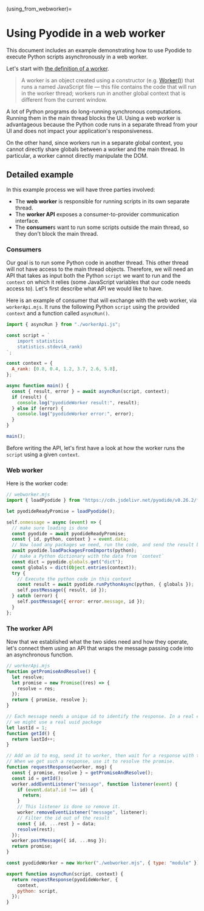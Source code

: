 (using_from_webworker)=

# Using Pyodide in a web worker

This document includes an example demonstrating how to use Pyodide to execute
Python scripts asynchronously in a web worker.

Let's start with [the definition of a worker][worker api].

> A worker is an object created using a constructor (e.g. [Worker()][worker constructor])
> that runs a named JavaScript file — this file contains the code
> that will run in the worker thread; workers run in another global context that
> is different from the current window.

A lot of Python programs do long-running synchronous computations. Running them
in the main thread blocks the UI. Using a web worker is advantageous because the
Python code runs in a separate thread from your UI and does not impact your
application's responsiveness.

On the other hand, since workers run in a separate global context, you cannot
directly share globals between a worker and the main thread. In particular, a
worker cannot directly manipulate the DOM.

## Detailed example

In this example process we will have three parties involved:

- The **web worker** is responsible for running scripts in its own separate thread.
- The **worker API** exposes a consumer-to-provider communication interface.
- The **consumer**s want to run some scripts outside the main thread, so they
  don't block the main thread.

### Consumers

Our goal is to run some Python code in another thread. This other thread will
not have access to the main thread objects. Therefore, we will need an API that
takes as input both the Python `script` we want to run and the `context` on
which it relies (some JavaScript variables that our code needs access to). Let's
first describe what API we would like to have.

Here is an example of consumer that will exchange with the web worker, via
`workerApi.mjs`. It runs the following Python `script` using the provided
`context` and a function called `asyncRun()`.

```js
import { asyncRun } from "./workerApi.js";

const script = `
    import statistics
    statistics.stdev(A_rank)
`;

const context = {
  A_rank: [0.8, 0.4, 1.2, 3.7, 2.6, 5.8],
};

async function main() {
  const { result, error } = await asyncRun(script, context);
  if (result) {
    console.log("pyodideWorker result:", result);
  } else if (error) {
    console.log("pyodideWorker error:", error);
  }
}

main();
```

Before writing the API, let's first have a look at how the worker runs the
`script` using a given `context`.

### Web worker

Here is the worker code:

```js
// webworker.mjs
import { loadPyodide } from "https://cdn.jsdelivr.net/pyodide/v0.26.2/full/pyodide.mjs";

let pyodideReadyPromise = loadPyodide();

self.onmessage = async (event) => {
  // make sure loading is done
  const pyodide = await pyodideReadyPromise;
  const { id, python, context } = event.data;
  // Now load any packages we need, run the code, and send the result back.
  await pyodide.loadPackagesFromImports(python);
  // make a Python dictionary with the data from `context`
  const dict = pyodide.globals.get("dict");
  const globals = dict(Object.entries(context));
  try {
    // Execute the python code in this context
    const result = await pyodide.runPythonAsync(python, { globals });
    self.postMessage({ result, id });
  } catch (error) {
    self.postMessage({ error: error.message, id });
  }
};
```

### The worker API

Now that we established what the two sides need and how they operate, let's
connect them using an API that wraps the message passing code into an
asynchronous function.

```js
// workerApi.mjs
function getPromiseAndResolve() {
  let resolve;
  let promise = new Promise((res) => {
    resolve = res;
  });
  return { promise, resolve };
}

// Each message needs a unique id to identify the response. In a real example,
// we might use a real uuid package
let lastId = 1;
function getId() {
  return lastId++;
}

// Add an id to msg, send it to worker, then wait for a response with the same id.
// When we get such a response, use it to resolve the promise.
function requestResponse(worker, msg) {
  const { promise, resolve } = getPromiseAndResolve();
  const id = getId();
  worker.addEventListener("message", function listener(event) {
    if (event.data?.id !== id) {
      return;
    }
    // This listener is done so remove it.
    worker.removeEventListener("message", listener);
    // Filter the id out of the result
    const { id, ...rest } = data;
    resolve(rest);
  });
  worker.postMessage({ id, ...msg });
  return promise;
}

const pyodideWorker = new Worker("./webworker.mjs", { type: "module" });

export function asyncRun(script, context) {
  return requestResponse(pyodideWorker, {
    context,
    python: script,
  });
}
```

[worker api]: https://developer.mozilla.org/en-US/docs/Web/API/Web_Workers_API
[worker constructor]: https://developer.mozilla.org/en-US/docs/Web/API/Worker/Worker
